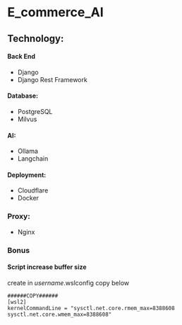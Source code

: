 # E_commerce_AI

## Technology:

#### Back End
- Django
- Django Rest Framework

#### Database:
- PostgreSQL
- Milvus 

#### AI:
- Ollama
- Langchain

#### Deployment:
- Cloudflare
- Docker

### Proxy:
- Nginx


### Bonus
#### Script increase buffer size
create in _username_.wslconfig
copy below
```
######COPY######
[wsl2]
kernelCommandLine = "sysctl.net.core.rmem_max=8388608 sysctl.net.core.wmem_max=8388608"
```